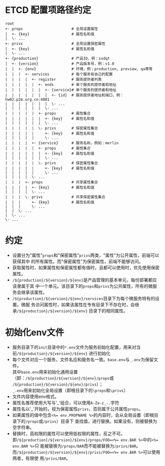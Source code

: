 # ETCD 配置项路径约定

```text
root
+- props                      # 全局设置属性
|  +- {key}                   # 属性名和值
|  \- ...
+- privs                      # 全局设置保密属性
|  +- {key}                   # 属性名和值
|  \- ...
+- {production}               # 产品ID，例：sxdqt
|  +- {version}               # 产品版本号，例：v1.0
|  |  +- {env}                # 环境，例：production, preview, qa等等
|  |  |  +- services          # 每个服务有自己的配置
|  |  |  |  +- register       # 服务提供者列表
|  |  |  |  |  +- ends        # 单个服务的提供者和地址
|  |  |  |  |  |  +- {service}# 单个服务的提供者和地址
|  |  |  |  |  |  |  +- {id}  # 服务提供者地址和端口，例：hw02.p2m.org.cn:4001
|  |  |  |  |  |  |  \- ...
|  |  |  |  |  |  \- ...
|  |  |  |  |  +- props       # 属性集合
|  |  |  |  |  |  +- {key}    # 属性名和值
|  |  |  |  |  |  \- ...
|  |  |  |  |  \- privs       # 保密属性集合
|  |  |  |  |     +- {key}    # 属性名和值
|  |  |  |  |     \- ...
|  |  |  |  +- {service}      # 服务名称，例如：merlin
|  |  |  |  |  +- props       # 属性集合
|  |  |  |  |  |  +- {key}    # 属性名和值
|  |  |  |  |  |  \- ...
|  |  |  |  |  \- privs       # 保密属性集合
|  |  |  |  |     +- {key}    # 属性名和值
|  |  |  |  |     \- ...
|  |  |  |  \- ...
|  |  |  +- props             # 共享属性集合
|  |  |  |  +- {key}          # 属性名和值
|  |  |  |  \- ...
|  |  |  \- privs             # 共享保密属性集合
|  |  |     +- {key}          # 属性名和值
|  |  |     \- ...
|  |  \- ...
|  \- ...
\- ...
```

# 约定
* 设置分为"属性"`props`和"保密属性"`privs`两类，"属性"为公开属性，前端可以获得其中
的所有属性。而"保密属性"为保密属性，前端不能够访问。
* 获取属性时，如果属性和保密属性都有值时，且都可以使用时，优先使用保密属性。
* `/${production}/${version}/${env}`是产品管理的基本单元，每份部署都应该隶属于其
中一个单元。该目录下的`props`和`privs`为公共属性，所有的微服务会继承该属性。
* `/${production}/${version}/${env}/services`目录下为每个微服务特有的设置。微服
务访问属性时，如果该属性在专有目录下不存在时，会继承`/${production}/${version}/${env}`
目录下的相同属性。

# 初始化env文件
* 服务目录下的`init`目录中的`*.env`文件为服务初始化配置，用来对当前`/${production}/${version}/${env}`
进行初始化
* 每个文件对应一个服务，文件名应和服务名一致。`base.env`与`_.env`为保留文件。  
其中`base.env`用来初始化通用设置（即：`/${production}/${version}/${env}/props`或
`/${production}/${version}/${env}/privs`）；  
`_.env`用来初始化全局设置（即根目录下的`\props`和`\privs`）
* 文件内容使用env格式。
* 属性名推荐使用大写与'_'组合，可以使用`A-Za-z_-.`字符
* 属性名以'_'开始的，视为保密属性`privs`，否则属于公共属性`props`。
* 如果属性的值中包含`<%= env.PROPNAME %>`的内容时，会从全局设置（即根目录下的`/props`或`/privs`）目录下
查找值，进行替换。如果没有，则被替换为空字符串。
* 替换时，高权限的属性可以使用低权限的属性，反之不可。  
即`/${production}/${version}/${env}/props/FOO=<%= env.BAR %>`中的`<%= env.BAR %>`只
能被替换为`/props/BAR`而不能被替换为`/privs/BAR`。  
而`/${production}/${version}/${env}/privs/FOO=<%= env.BAR %>`可以使用两者，有限使
用`/privs/BAR`。
